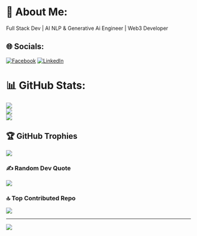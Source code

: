 # 💫 About Me:
Full Stack Dev | AI NLP & Generative Ai Engineer | Web3 Developer


## 🌐 Socials:
[![Facebook](https://img.shields.io/badge/Facebook-%231877F2.svg?logo=Facebook&logoColor=white)](https://facebook.com/https://www.facebook.com/profile.php?id=100008780174108) [![LinkedIn](https://img.shields.io/badge/LinkedIn-%230077B5.svg?logo=linkedin&logoColor=white)](https://linkedin.com/in/www.linkedin.com/in/muhammad-mehdi-b39971289) 

# 📊 GitHub Stats:
![](https://github-readme-stats.vercel.app/api?username=m-mehdi14&theme=dark&hide_border=false&include_all_commits=true&count_private=true)<br/>
![](https://github-readme-streak-stats.herokuapp.com/?user=m-mehdi14&theme=dark&hide_border=false)<br/>
![](https://github-readme-stats.vercel.app/api/top-langs/?username=m-mehdi14&theme=dark&hide_border=false&include_all_commits=true&count_private=true&layout=compact)

## 🏆 GitHub Trophies
![](https://github-profile-trophy.vercel.app/?username=m-mehdi14&theme=radical&no-frame=false&no-bg=true&margin-w=4)

### ✍️ Random Dev Quote
![](https://quotes-github-readme.vercel.app/api?type=horizontal&theme=radical)

### 🔝 Top Contributed Repo
![](https://github-contributor-stats.vercel.app/api?username=m-mehdi14&limit=5&theme=dark&combine_all_yearly_contributions=true)

---
[![](https://visitcount.itsvg.in/api?id=m-mehdi14&icon=9&color=0)](https://visitcount.itsvg.in)

<!-- Proudly created with GPRM ( https://gprm.itsvg.in ) -->
